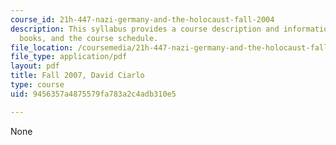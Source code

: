 ```yaml
---
course_id: 21h-447-nazi-germany-and-the-holocaust-fall-2004
description: This syllabus provides a course description and information on grading,
  books, and the course schedule.
file_location: /coursemedia/21h-447-nazi-germany-and-the-holocaust-fall-2004/9456357a4875579fa783a2c4adb310e5_MIT21H_447f04_syllf07.pdf
file_type: application/pdf
layout: pdf
title: Fall 2007, David Ciarlo
type: course
uid: 9456357a4875579fa783a2c4adb310e5

---
```

None